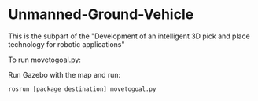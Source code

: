 # Unmanned-Ground-Vehicle
This is the subpart of the "Development of an intelligent 3D pick and place technology for robotic applications"


To run movetogoal.py:

Run Gazebo with the map and run:
```
rosrun [package destination] movetogoal.py
```
